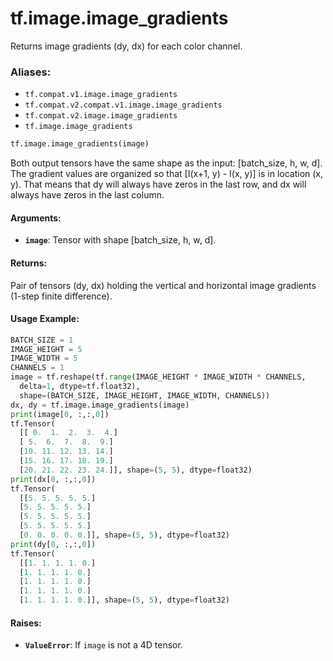 <div itemscope itemtype="http://developers.google.com/ReferenceObject">
<meta itemprop="name" content="tf.image.image_gradients" />
<meta itemprop="path" content="Stable" />
</div>

# tf.image.image_gradients

Returns image gradients (dy, dx) for each color channel.

### Aliases:

* `tf.compat.v1.image.image_gradients`
* `tf.compat.v2.compat.v1.image.image_gradients`
* `tf.compat.v2.image.image_gradients`
* `tf.image.image_gradients`

``` python
tf.image.image_gradients(image)
```

<!-- Placeholder for "Used in" -->

Both output tensors have the same shape as the input: [batch_size, h, w,
d]. The gradient values are organized so that [I(x+1, y) - I(x, y)] is in
location (x, y). That means that dy will always have zeros in the last row,
and dx will always have zeros in the last column.

#### Arguments:


* <b>`image`</b>: Tensor with shape [batch_size, h, w, d].


#### Returns:

Pair of tensors (dy, dx) holding the vertical and horizontal image
gradients (1-step finite difference).



#### Usage Example:

```python
BATCH_SIZE = 1
IMAGE_HEIGHT = 5
IMAGE_WIDTH = 5
CHANNELS = 1
image = tf.reshape(tf.range(IMAGE_HEIGHT * IMAGE_WIDTH * CHANNELS, 
  delta=1, dtype=tf.float32), 
  shape=(BATCH_SIZE, IMAGE_HEIGHT, IMAGE_WIDTH, CHANNELS))
dx, dy = tf.image.image_gradients(image)
print(image[0, :,:,0])
tf.Tensor(
  [[ 0.  1.  2.  3.  4.]
  [ 5.  6.  7.  8.  9.]
  [10. 11. 12. 13. 14.]
  [15. 16. 17. 18. 19.]
  [20. 21. 22. 23. 24.]], shape=(5, 5), dtype=float32)
print(dx[0, :,:,0])
tf.Tensor(
  [[5. 5. 5. 5. 5.]
  [5. 5. 5. 5. 5.]
  [5. 5. 5. 5. 5.]
  [5. 5. 5. 5. 5.]
  [0. 0. 0. 0. 0.]], shape=(5, 5), dtype=float32)    
print(dy[0, :,:,0])
tf.Tensor(
  [[1. 1. 1. 1. 0.]
  [1. 1. 1. 1. 0.]
  [1. 1. 1. 1. 0.]
  [1. 1. 1. 1. 0.]
  [1. 1. 1. 1. 0.]], shape=(5, 5), dtype=float32)
```



#### Raises:


* <b>`ValueError`</b>: If `image` is not a 4D tensor.